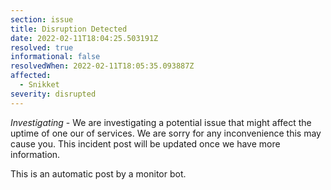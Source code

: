 ```yaml
---
section: issue
title: Disruption Detected
date: 2022-02-11T18:04:25.503191Z
resolved: true
informational: false
resolvedWhen: 2022-02-11T18:05:35.093887Z
affected:
  - Snikket
severity: disrupted
---
```

*Investigating* - We are investigating a potential issue that might affect the uptime of one our of services. We are sorry for any inconvenience this may cause you. This incident post will be updated once we have more information.

This is an automatic post by a monitor bot.
        
